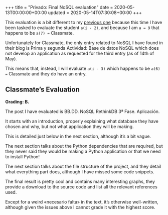 +++
title = "Privado: Final NoSQL evaluation"
date = 2020-05-13T00:00:00+00:00
updated = 2020-05-14T07:30:08+00:00
+++

This evaluation is a bit different to my [previous one](/blog/ribw/16/nosql-evaluation/) because this time I have been tasked to evaluate the student `a(i - 2)`, and because I am `a = 9` that happens to be `a(7) =` Classmate.

Unfortunately for Classmate, the only entry related to NoSQL I have found in their blog is Prima y segunda Actividad: Base de datos NoSQL which does not develop an application as requested for the third entry (as of 14th of May).

This means that, instead, I will evaluate `a(i - 3)` which happens to be `a(6) =` Classmate and they do have an entry.

## Classmate’s Evaluation

**Grading: B.**

The post I have evaluated is BB.DD. NoSQL RethinkDB 3ª Fase. Aplicación.

It starts with an introduction, properly explaining what database they have chosen and why, but not what application they will be making.

This is detailed just below in the next section, although it’s a bit vague.

The next section talks about the Python dependencies that are required, but they never said they would be making a Python application or that we need to install Python!

The next section talks about the file structure of the project, and they detail what everything part does, although I have missed some code snippets.

The final result is pretty cool and contains many interesting graphs, they provide a download to the source code and list all the relevant references used.

Except for a weird «necesario falta» in the text, it’s otherwise well-written, although given the issues above I cannot grade it with the highest score.